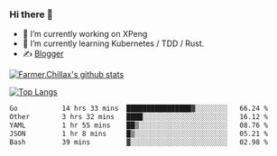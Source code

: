 ### Hi there 👋

- 🔭 I’m currently working on XPeng
- 🌱 I’m currently learning Kubernetes / TDD / Rust.
- ✍️ [Blogger](https://blog.farmer233.top)
<!-- - 🤔 [My Gitee](https://gitee.com/Farmer-chong) -->


[![Farmer.Chillax's github stats](https://github-readme-stats.vercel.app/api?username=FarmerChillax)](https://github.com/anuraghazra/github-readme-stats)

[![Top Langs](https://github-readme-stats.vercel.app/api/top-langs/?username=FarmerChillax&layout=compact&hide=html,css,javascript)](https://github.com/anuraghazra/github-readme-stats)


<a href="https://wakatime.com/@Farmer"> </a>
          <!--START_SECTION:waka-->

```txt
Go           14 hrs 33 mins  ████████████████▓░░░░░░░░   66.24 %
Other        3 hrs 32 mins   ████░░░░░░░░░░░░░░░░░░░░░   16.12 %
YAML         1 hr 55 mins    ██▒░░░░░░░░░░░░░░░░░░░░░░   08.76 %
JSON         1 hr 8 mins     █▒░░░░░░░░░░░░░░░░░░░░░░░   05.21 %
Bash         39 mins         ▓░░░░░░░░░░░░░░░░░░░░░░░░   02.98 %
```

<!--END_SECTION:waka-->



<!--
**Farmer-chong/Farmer-chong** is a ✨ _special_ ✨ repository because its `README.md` (this file) appears on your GitHub profile.

Here are some ideas to get you started:

- 🔭 I’m currently working on ...
- 🌱 I’m currently learning ...
- 👯 I’m looking to collaborate on ...
- 🤔 I’m looking for help with ...
- 💬 Ask me about ...
- 📫 How to reach me: ...
- 😄 Pronouns: ...
- ⚡ Fun fact: ...
-->
